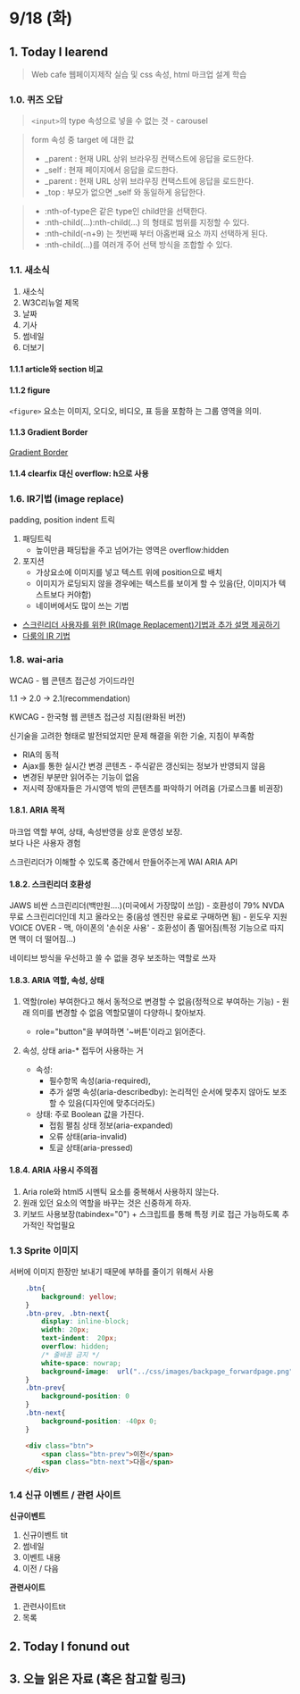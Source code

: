 
# 9/18 (화)

## 1. Today I learend

> Web cafe 웹페이지제작 실습 및 css 속성, html 마크업 설계 학습

### 1.0. 퀴즈 오답 

> `<input>`의 type 속성으로 넣을 수 없는 것 - carousel

>  form 속성 중 target 에 대한 값
> - _parent : 현재 URL 상위 브라우징 컨택스트에 응답을 로드한다.
> - _self : 현재 페이지에서 응답을 로드한다.
> - _parent : 현재 URL 상위 브라우징 컨택스트에 응답을 로드한다.
> - _top : 부모가 없으면 _self 와 동일하게 응답한다.

> - :nth-of-type은 같은 type인 child만을 선택한다.
> - :nth-child(...):nth-child(...) 의 형태로 범위를 지정할 수 있다.
> - :nth-child(-n+9) 는 첫번째 부터 아홉번째 요소 까지 선택하게 된다.
> - :nth-child(...)를 여러개 주어 선택 방식을 조합할 수 있다.

### 1.1. 새소식
1. 새소식
1. W3C리뉴얼 제목 
1. 날짜 
1. 기사
1. 썸네일
1. 더보기 

#### 1.1.1 article와 section 비교 

#### 1.1.2 figure 

 `<figure>` 요소는 이미지, 오디오, 비디오, 표 등을 포함하 는 그룹 영역을 의미.

#### 1.1.3 Gradient Border

[Gradient Border](http://zinee-world.tistory.com/453)

#### 1.1.4 clearfix 대신 overflow: h으로 사용 



### 1.6. IR기법 (image replace)

padding, position indent 트릭

1. 패딩트릭
    - 높이만큼 패딩탑을 주고 넘어가는 영역은 overflow:hidden
2. 포지션
    - 가상요소에 이미지를 넣고 텍스트 위에 position으로 배치
    - 이미지가 로딩되지 않을 경우에는 텍스트를 보이게 할 수 있음(단, 이미지가 텍스트보다 커야함)
    - 네이버에서도 많이 쓰는 기법

+ [스크린리더 사용자를 위한 IR(Image Replacement)기법과 추가 설명 제공하기](http://nuli.navercorp.com/sharing/blog/post/1132804)
+ [다룸의 IR 기법](http://ui.daum.net/convention/css/css_ir)

<!-- ### webcafe2010 예제

+ 폼: http://webcafe2010.com/html5/join.html
+ 게시판: http://webcafe2010.com/html5/qna.html
+ 갤러리: http://webcafe2010.com/html5/gallery.html
+ 콘텐츠: http://webcafe2010.com/html5/introduce.html -->

### 1.8. wai-aria

WCAG - 웹 콘텐츠 접근성 가이드라인

1.1 -> 2.0 -> 2.1(recommendation)

KWCAG - 한국형 웹 콘텐츠 접근성 지침(완화된 버전)

신기술을 고려한 형태로 발전되었지만 문제 해결을 위한 기술, 지침이 부족함
- RIA의 동적
- Ajax를 통한 실시간 변경 콘텐츠 - 주식같은 갱신되는 정보가 반영되지 않음 
- 변경된 부분만 읽어주는 기능이 없음
- 저시력 장애자들은 가시영역 밖의 콘텐츠를 파악하기 어려움 (가로스크롤 비권장)

#### 1.8.1. ARIA 목적

마크업 역할 부여, 상태, 속성반영을 상호 운영성 보장.  
보다 나은 사용자 경험

스크린리더가 이해할 수 있도록 중간에서 만들어주는게 WAI ARIA API

#### 1.8.2. 스크린리더 호환성

JAWS 비싼 스크린리더(백만원....)(미국에서 가장많이 쓰임) - 호환성이 79%
NVDA 무료 스크린리더인데 치고 올라오는 중(음성 엔진만 유료로 구매하면 됨) - 윈도우 지원
VOICE OVER - 맥, 아이폰의 '손쉬운 사용' - 호환성이 좀 떨어짐(특정 기능으로 따지면 맥이 더 떨어짐...)

네이티브 방식을 우선하고 쓸 수 없을 경우 보조하는 역할로 쓰자

#### 1.8.3. ARIA 역할, 속성, 상태

1. 역할(role)
부여한다고 해서 동적으로 변경할 수 없음(정적으로 부여하는 기능) - 원래 의미를 변경할 수 없음
역할모델이 다양하니 찾아보자.  
    - role="button"을 부여하면 '~버튼'이라고 읽어준다.

2. 속성, 상태
aria-* 접두어 사용하는 거
    - 속성: 
      + 필수항목 속성(aria-required), 
      + 추가 설명 속성(aria-describedby): 논리적인 순서에 맞추지 않아도 보조할 수 있음(디자인에 맞추더라도)
    - 상태: 주로 Boolean 값을 가진다.
      + 접힘 펼침 상태 정보(aria-expanded)
      + 오류 상태(aria-invalid)
      + 토글 상태(aria-pressed)

#### 1.8.4. ARIA 사용시 주의점

1. Aria role와 html5 시멘틱 요소를 중복해서 사용하지 않는다.
2. 원래 있던 요소의 역할을 바꾸는 것은 신중하게 하자.
3. 키보드 사용보장(tabindex="0") + 스크립트를 통해 특정 키로 접근 가능하도록 추가적인 작업필요

### 1.3 Sprite 이미지 

서버에 이미지 한장만 보내기 때문에 부하를 줄이기 위해서 사용 

```css
    .btn{
        background: yellow;
    }
    .btn-prev, .btn-next{
        display: inline-block;
        width: 20px;
        text-indent:  20px;
        overflow: hidden;
        /* 줄바꿈 금지 */
        white-space: nowrap;
        background-image:  url("../css/images/backpage_forwardpage.png");
    }
    .btn-prev{
        background-position: 0 
    }
    .btn-next{
        background-position: -40px 0; 
    }
```
```html
    <div class="btn">
        <span class="btn-prev">이전</span>
        <span class="btn-next">다음</span>
    </div> 
```

### 1.4 신규 이벤트 / 관련 사이트
  **신규이벤트**
 1. 신규이벤트 tit
 1. 썸네일
 1. 이벤트 내용
 1. 이전 / 다음

**관련사이트**  
 1. 관련사이트tit
 1. 목록

## 2. Today I fonund out

## 3. 오늘 읽은 자료 (혹은 참고할 링크)
